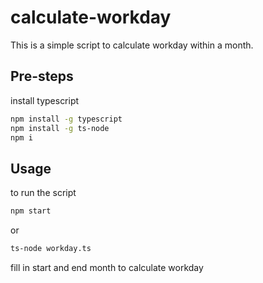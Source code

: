 # calculate-workday

This is a simple script to calculate workday within a month.

## Pre-steps

install typescript

```bash
npm install -g typescript
npm install -g ts-node
npm i
```

## Usage

to run the script

```bash
npm start
```

or

```bash
ts-node workday.ts
```

fill in start and end month to calculate workday